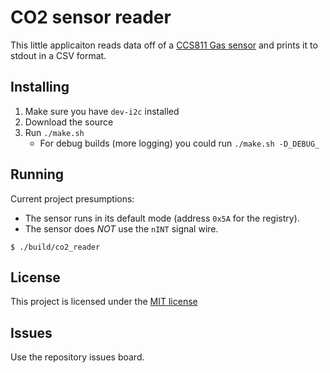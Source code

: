 # CO2 sensor reader

This little applicaiton reads data off of a [CCS811 Gas sensor](https://www.sciosense.com/products/environmental-sensors/ccs811-gas-sensor-solution/)
and prints it to stdout in a CSV format.

## Installing

1. Make sure you have `dev-i2c` installed
1. Download the source
1. Run `./make.sh`
   - For debug builds (more logging) you could run `./make.sh -D_DEBUG_`

## Running

Current project presumptions:

* The sensor runs in its default mode (address `0x5A` for the registry).
* The sensor does _NOT_ use the `nINT` signal wire.

```
$ ./build/co2_reader
```

## License

This project is licensed under the [MIT license](https://mit-license.org/)

## Issues

Use the repository issues board.
